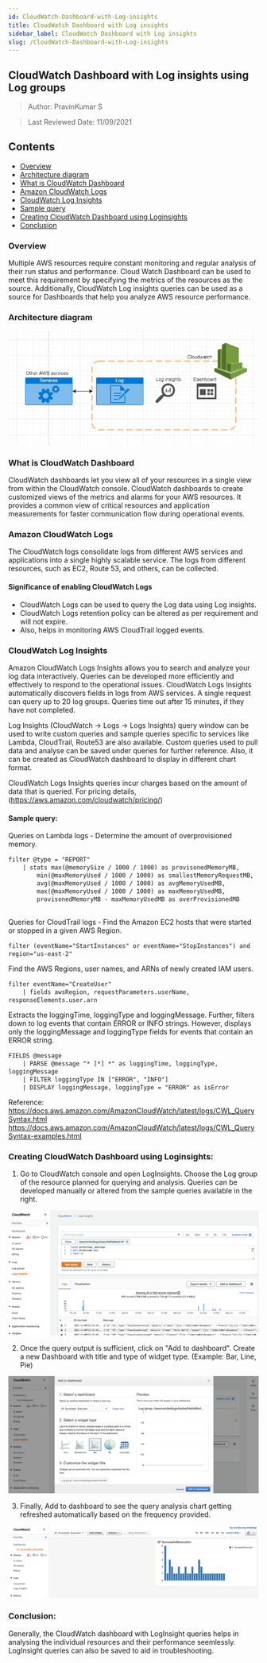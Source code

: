 ```yaml
---
id: CloudWatch-Dashboard-with-Log-insights
title: CloudWatch Dashboard with Log insights
sidebar_label: CloudWatch Dashboard with Log insights
slug: /CloudWatch-Dashboard-with-Log-insights
---
```

## CloudWatch Dashboard with Log insights using Log groups

> Author: PravinKumar S

> Last Reviewed Date: 11/09/2021

## Contents

- [Overview](#overview)
- [Architecture diagram](#architecture-diagram)
- [What is CloudWatch Dashboard](#what-is-cloudwatch-dashboard)
- [Amazon CloudWatch Logs](#amazon-cloudwatch-logs)
- [CloudWatch Log Insights](#cloudwatch-log-insights)
- [Sample query](#sample-query)
- [Creating CloudWatch Dashboard using Loginsights](#creating-cloudwatch-dashboard-using-loginsights)
- [Conclusion](#conclusion)


### Overview
Multiple AWS resources require constant monitoring and regular analysis of their run status and performance. Cloud Watch Dashboard can be used to meet this requirement by specifying the metrics of the resources as the source. Additionally, CloudWatch Log insights queries can be used as a source for Dashboards that help you analyze AWS resource performance.

### Architecture diagram

![](../../static/img/CW_Arch.png)

### What is CloudWatch Dashboard

CloudWatch dashboards let you view all of your resources in a single view from within the CloudWatch console. CloudWatch dashboards to create customized views of the metrics and alarms for your AWS resources. It provides a common view of critical resources and application measurements for faster communication flow during operational events.

### Amazon CloudWatch Logs

The CloudWatch logs consolidate logs from different AWS services and applications into a single highly scalable service. The logs from different resources, such as EC2, Route 53, and others, can be collected. 

#### Significance of enabling CloudWatch Logs

* CloudWatch Logs can be used to query the Log data using Log insights.
* CloudWatch Logs retention policy can be altered as per requirement and will not expire.
* Also, helps in monitoring AWS CloudTrail logged events.

### CloudWatch Log Insights

Amazon CloudWatch Logs Insights allows you to search and analyze your log data interactively. Queries can be developed more efficiently and effectively to respond to the operational issues. CloudWatch Logs Insights automatically discovers fields in logs from AWS services. A single request can query up to 20 log groups. Queries time out after 15 minutes, if they have not completed.

Log Insights (CloudWatch -> Logs -> Logs Insights) query window can be used to write custom queries and sample queries specific to services like Lambda, CloudTrail, Route53 are also available. Custom queries used to pull data and analyse can be saved under queries for further reference. Also, it can be created as CloudWatch dashboard to display in different chart format.

CloudWatch Logs Insights queries incur charges based on the amount of data that is queried. For pricing details, (https://aws.amazon.com/cloudwatch/pricing/)

#### Sample query:

Queries on Lambda logs - Determine the amount of overprovisioned memory.

``` 
filter @type = "REPORT"
    | stats max(@memorySize / 1000 / 1000) as provisonedMemoryMB,
        min(@maxMemoryUsed / 1000 / 1000) as smallestMemoryRequestMB,
        avg(@maxMemoryUsed / 1000 / 1000) as avgMemoryUsedMB,
        max(@maxMemoryUsed / 1000 / 1000) as maxMemoryUsedMB,
        provisonedMemoryMB - maxMemoryUsedMB as overProvisionedMB
    
```

Queries for CloudTrail logs - Find the Amazon EC2 hosts that were started or stopped in a given AWS Region.

```
filter (eventName="StartInstances" or eventName="StopInstances") and region="us-east-2"

```
Find the AWS Regions, user names, and ARNs of newly created IAM users.

```
filter eventName="CreateUser"
    | fields awsRegion, requestParameters.userName, responseElements.user.arn

```

Extracts the loggingTime, loggingType and loggingMessage. 
Further, filters down to log events that contain ERROR or INFO strings. 
However, displays only the loggingMessage and loggingType fields for events that contain an ERROR string.

```
FIELDS @message
    | PARSE @message "* [*] *" as loggingTime, loggingType, loggingMessage
    | FILTER loggingType IN ["ERROR", "INFO"]
    | DISPLAY loggingMessage, loggingType = "ERROR" as isError
```

Reference: 
https://docs.aws.amazon.com/AmazonCloudWatch/latest/logs/CWL_QuerySyntax.html
https://docs.aws.amazon.com/AmazonCloudWatch/latest/logs/CWL_QuerySyntax-examples.html

### Creating CloudWatch Dashboard using Loginsights:

1. Go to CloudWatch console and open LogInsights. Choose the Log group of the resource planned for querying and analysis. Queries can be developed manually or altered from the sample queries available in the right. 

![](../../static/img/CW_DB1.png)

2. Once the query output is sufficient, click on "Add to dashboard". Create a new Dashboard with title and type of widget type. (Example: Bar, Line, Pie) 

![](../../static/img/CW_DB2.png)

3. Finally, Add to dashboard to see the query analysis chart getting refreshed automatically based on the frequency provided.

![](../../static/img/CW_DB3.png)

### Conclusion:

Generally, the CloudWatch dashboard with LogInsight queries helps in analysing the individual resources and their performance seemlessly. LogInsight queries can also be saved to aid in troubleshooting.
